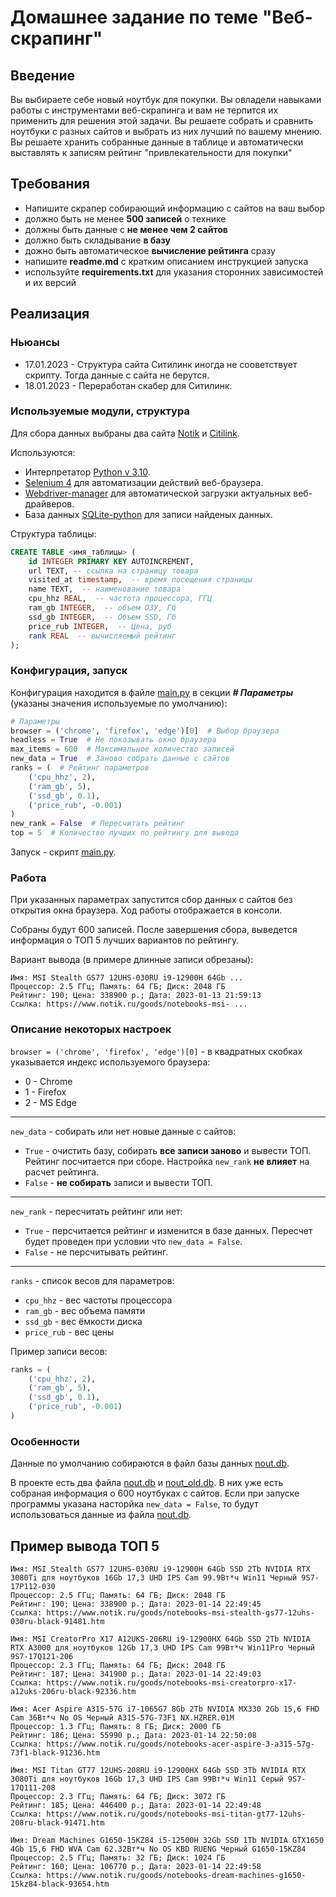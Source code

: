 # Домашнее задание по теме "Веб-скрапинг"

## Введение

Вы выбираете себе новый ноутбук для покупки. Вы овладели навыками работы с инструментами веб-скрапинга и вам не терпится их применить для решения этой задачи. Вы решаете собрать и сравнить ноутбуки с разных сайтов и выбрать из них лучший по вашему мнению. Вы решаете хранить собранные данные в таблице и автоматически выставлять к записям рейтинг "привлекательности для покупки"

## Требования

- Напишите скрапер собирающий информацию с сайтов на ваш выбор
- должно быть не менее **500 записей** о технике
- должны быть данные с **не менее чем 2 сайтов**
- должно быть складывание **в базу**
- дожно быть автоматическое **вычисление рейтинга** сразу
- напишите **readme.md** с кратким описанием инструкцией запуска
- используйте **requirements.txt** для указания сторонних зависимостей и их версий

## Реализация

### Ньюансы

- 17.01.2023 - Структура сайта Ситилинк иногда не сооветствует скрипту. Тогда данные с сайта не берутся.
- 18.01.2023 - Переработан скабер для Ситилинк.

### Используемые модули, структура

Для сбора данных выбраны два сайта [Notik](https://www.notik.ru/) и [Citilink](https://www.citilink.ru/).

Используются:

- Интерпретатор [Python v 3.10](https://www.python.org/).
- [Selenium 4](https://www.selenium.dev/) для автоматизации действий веб-браузера.
- [Webdriver-manager](https://pypi.org/project/webdriver-manager/) для автоматической загрузки актуальных веб-драйверов.
- База данных [SQLite-python](https://docs.python.org/3/library/sqlite3.html) для записи найденых данных.

Структура таблицы:

```SQL
CREATE TABLE <имя_таблицы> (  
    id INTEGER PRIMARY KEY AUTOINCREMENT,  
    url TEXT, -- ссылка на страницу товара  
    visited_at timestamp,  -- время посещения страницы  
    name TEXT,  -- наименование товара  
    cpu_hhz REAL,  -- частота процессора, ГГЦ  
    ram_gb INTEGER,  -- объем ОЗУ, Гб  
    ssd_gb INTEGER,  -- Объем SSD, Гб  
    price_rub INTEGER,  -- Цена, руб  
    rank REAL  -- вычисляемый рейтинг  
);
```

### Конфигурация, запуск

Конфигурация находится в файле [main.py](main.py) в секции ***# Параметры*** (указаны значения используемые по умолчанию):

```python
# Параметры
browser = ('chrome', 'firefox', 'edge')[0]  # Выбор браузера
headless = True  # Не показывать окно браузера
max_items = 600  # Максимальное количество записей
new_data = True  # Заново собрать данные с сайтов
ranks = (  # Рейтинг параметров
    ('cpu_hhz', 2),
    ('ram_gb', 5),
    ('ssd_gb', 0.1),
    ('price_rub', -0.001)
)
new_rank = False  # Пересчитать рейтинг
top = 5  # Количество лучших по рейтингу для вывода
```

Запуск - скрипт [main.py](main.py).

### Работа

При указанных параметрах запустится сбор данных с сайтов без открытия окна браузера. Ход работы отображается в консоли.

Собраны будут 600 записей. После завершения сбора, выведется информация о ТОП 5 лучших вариантов по рейтингу.

Вариант вывода (в примере длинные записи обрезаны):

```text
Имя: MSI Stealth GS77 12UHS-030RU i9-12900H 64Gb ...
Процессор: 2.5 ГГц; Память: 64 ГБ; Диск: 2048 ГБ
Рейтинг: 190; Цена: 338900 р.; Дата: 2023-01-13 21:59:13
Ссылка: https://www.notik.ru/goods/notebooks-msi- ...
```

### Описание некоторых настроек

`browser = ('chrome', 'firefox', 'edge')[0]` - в квадратных скобках указывается индекс используемого браузера:

- 0 - Chrome
- 1 - Firefox
- 2 - MS Edge

---

`new_data` - собирать или нет новые данные с сайтов:

- `True` - очистить базу, собирать **все записи заново** и вывести ТОП. Рейтинг посчитается при сборе. Настройка `new_rank` **не влияет** на расчет рейтинга.
- `False` - **не собирать** записи и вывести ТОП.

---

`new_rank` - пересчитать рейтинг или нет:

- `True` - персчитается рейтинг и изменится в базе данных. Пересчет будет проведен при условии что `new_data = False`.
- `False` - не персчитывать рейтинг.

---

`ranks` - список весов для параметров:

- `cpu_hhz` - вес частоты процессора
- `ram_gb` - вес объема памяти
- `ssd_gb` - вес ёмкости диска
- `price_rub` - вес цены

Пример записи весов:

```python
ranks = (
    ('cpu_hhz', 2),
    ('ram_gb', 5),
    ('ssd_gb', 0.1),
    ('price_rub', -0.001)
)
```

### Особенности

Данные по умолчанию собираются в файл базы данных [nout.db](nout.db).

В проекте есть два файла [nout.db](nout.db) и [nout_old.db](nout_old.db). В них уже есть собраная информация о 600 ноутбуках с сайтов. Если при запуске программы указана насторйка `new_data = False`, то будут использоваться данные из файла [nout.db](nout.db).

## Пример вывода ТОП 5

```text
Имя: MSI Stealth GS77 12UHS-030RU i9-12900H 64Gb SSD 2Tb NVIDIA RTX 3080Ti для ноутбуков 16Gb 17,3 UHD IPS Cam 99.9Вт*ч Win11 Черный 9S7-17P112-030
Процессор: 2.5 ГГц; Память: 64 ГБ; Диск: 2048 ГБ
Рейтинг: 190; Цена: 338900 р.; Дата: 2023-01-14 22:49:45
Ссылка: https://www.notik.ru/goods/notebooks-msi-stealth-gs77-12uhs-030ru-black-91481.htm

Имя: MSI CreatorPro X17 A12UKS-206RU i9-12900HX 64Gb SSD 2Tb NVIDIA RTX A3000 для ноутбуков 12Gb 17,3 UHD IPS Cam 99Вт*ч Win11Pro Черный 9S7-17Q121-206
Процессор: 2.3 ГГц; Память: 64 ГБ; Диск: 2048 ГБ
Рейтинг: 187; Цена: 341900 р.; Дата: 2023-01-14 22:49:03
Ссылка: https://www.notik.ru/goods/notebooks-msi-creatorpro-x17-a12uks-206ru-black-92336.htm

Имя: Acer Aspire A315-57G i7-1065G7 8Gb 2Tb NVIDIA MX330 2Gb 15,6 FHD Cam 36Вт*ч No OS Черный A315-57G-73F1 NX.HZRER.01M
Процессор: 1.3 ГГц; Память: 8 ГБ; Диск: 2000 ГБ
Рейтинг: 186; Цена: 55990 р.; Дата: 2023-01-14 22:50:08
Ссылка: https://www.notik.ru/goods/notebooks-acer-aspire-3-a315-57g-73f1-black-91236.htm

Имя: MSI Titan GT77 12UHS-208RU i9-12900HX 64Gb SSD 3Tb NVIDIA RTX 3080Ti для ноутбуков 16Gb 17,3 UHD IPS Cam 99Вт*ч Win11 Серый 9S7-17Q111-208
Процессор: 2.3 ГГц; Память: 64 ГБ; Диск: 3072 ГБ
Рейтинг: 185; Цена: 446400 р.; Дата: 2023-01-14 22:49:48
Ссылка: https://www.notik.ru/goods/notebooks-msi-titan-gt77-12uhs-208ru-black-91471.htm

Имя: Dream Machines G1650-15KZ84 i5-12500H 32Gb SSD 1Tb NVIDIA GTX1650 4Gb 15,6 FHD WVA Cam 62.32Вт*ч No OS KBD RUENG Черный G1650-15KZ84
Процессор: 2.5 ГГц; Память: 32 ГБ; Диск: 1024 ГБ
Рейтинг: 160; Цена: 106770 р.; Дата: 2023-01-14 22:49:58
Ссылка: https://www.notik.ru/goods/notebooks-dream-machines-g1650-15kz84-black-93654.htm
```

